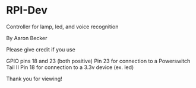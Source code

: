 # RPI-Dev

Controller for lamp, led, and voice recognition

By Aaron Becker

Please give credit if you use

GPIO pins 18 and 23  (both positive)
Pin 23 for connection to a Powerswitch Tail II
Pin 18 for connection to a 3.3v device (ex. led)

Thank you for viewing!
